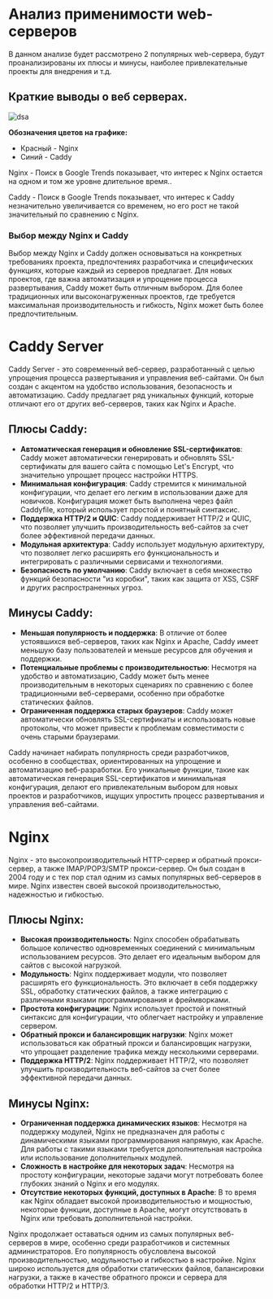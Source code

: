 # Анализ применимости web-серверов

В данном анализе будет рассмотрено 2 популярных web-сервера, будут проанализированы их плюсы и минусы, наиболее привлекательные проекты для внедрения и т.д.

## Краткие выводы о веб серверах.

![dsa](https://sun9-20.userapi.com/impg/-8uHA1_zdiDCIWlucqKfPTJQCqlrX_QqRXNx0w/fUgTCL3X6ag.jpg?size=1406x482&quality=96&sign=cdf77d945b7e50aa6dcf33e084a77b90&type=album)

**Обозначения цветов на графике:**
- Красный - Nginx
- Синий - Caddy

Nginx - Поиск в Google Trends показывает, что интерес к Nginx остается на одном и том же уровне длительное время..

Caddy - Поиск в Google Trends показывает, что интерес к Caddy незначительно увеличивается со временем, но его рост не такой значительный по сравнению с Nginx.

### Выбор между Nginx и Caddy

Выбор между Nginx и Caddy должен основываться на конкретных требованиях проекта, предпочтениях разработчика и специфических функциях, которые каждый из серверов предлагает. Для новых проектов, где важна автоматизация и упрощение процесса развертывания, Caddy может быть отличным выбором. Для более традиционных или высоконагруженных проектов, где требуется максимальная производительность и гибкость, Nginx может быть более предпочтительным.

# Caddy Server

Caddy Server - это современный веб-сервер, разработанный с целью упрощения процесса развертывания и управления веб-сайтами. Он был создан с акцентом на удобство использования, безопасность и автоматизацию. Caddy предлагает ряд уникальных функций, которые отличают его от других веб-серверов, таких как Nginx и Apache.

## Плюсы Caddy:
- **Автоматическая генерация и обновление SSL-сертификатов**: Caddy может автоматически генерировать и обновлять SSL-сертификаты для вашего сайта с помощью Let's Encrypt, что значительно упрощает процесс настройки HTTPS.
- **Минимальная конфигурация**: Caddy стремится к минимальной конфигурации, что делает его легким в использовании даже для новичков. Конфигурация может быть выполнена через файл Caddyfile, который использует простой и понятный синтаксис.
- **Поддержка HTTP/2 и QUIC**: Caddy поддерживает HTTP/2 и QUIC, что позволяет улучшить производительность веб-сайтов за счет более эффективной передачи данных.
- **Модульная архитектура**: Caddy использует модульную архитектуру, что позволяет легко расширять его функциональность и интегрировать с различными сервисами и технологиями.
- **Безопасность по умолчанию**: Caddy включает в себя множество функций безопасности "из коробки", таких как защита от XSS, CSRF и других распространенных угроз.

## Минусы Caddy:
- **Меньшая популярность и поддержка**: В отличие от более устоявшихся веб-серверов, таких как Nginx и Apache, Caddy имеет меньшую базу пользователей и меньше ресурсов для обучения и поддержки.
- **Потенциальные проблемы с производительностью**: Несмотря на удобство и автоматизацию, Caddy может быть менее производительным в некоторых сценариях по сравнению с более традиционными веб-серверами, особенно при обработке статических файлов.
- **Ограниченная поддержка старых браузеров**: Caddy может автоматически обновлять SSL-сертификаты и использовать новые протоколы, что может привести к проблемам совместимости с очень старыми браузерами.

Caddy начинает набирать популярность среди разработчиков, особенно в сообществах, ориентированных на упрощение и автоматизацию веб-разработки. Его уникальные функции, такие как автоматическая генерация SSL-сертификатов и минимальная конфигурация, делают его привлекательным выбором для новых проектов и разработчиков, ищущих упростить процесс развертывания и управления веб-сайтами.

# Nginx

Nginx - это высокопроизводительный HTTP-сервер и обратный прокси-сервер, а также IMAP/POP3/SMTP прокси-сервер. Он был создан в 2004 году и с тех пор стал одним из самых популярных веб-серверов в мире. Nginx известен своей высокой производительностью, надежностью и гибкостью.

## Плюсы Nginx:
- **Высокая производительность**: Nginx способен обрабатывать большое количество одновременных соединений с минимальным использованием ресурсов. Это делает его идеальным выбором для сайтов с высокой нагрузкой.
- **Модульность**: Nginx поддерживает модули, что позволяет расширять его функциональность. Это включает в себя поддержку SSL, обработку статических файлов, а также интеграцию с различными языками программирования и фреймворками.
- **Простота конфигурации**: Nginx использует простой и понятный синтаксис для конфигурации, что облегчает настройку и управление сервером.
- **Обратный прокси и балансировщик нагрузки**: Nginx может использоваться как обратный прокси и балансировщик нагрузки, что упрощает разделение трафика между несколькими серверами.
- **Поддержка HTTP/2**: Nginx поддерживает HTTP/2, что позволяет улучшить производительность веб-сайтов за счет более эффективной передачи данных.

## Минусы Nginx:
- **Ограниченная поддержка динамических языков**: Несмотря на поддержку модулей, Nginx не предназначен для работы с динамическими языками программирования напрямую, как Apache. Для работы с такими языками требуется дополнительная настройка или использование дополнительных модулей.
- **Сложность в настройке для некоторых задач**: Несмотря на простоту конфигурации, некоторые задачи могут потребовать более глубоких знаний о Nginx и его модулях.
- **Отсутствие некоторых функций, доступных в Apache**: В то время как Nginx обладает высокой производительностью и мощностью, некоторые функции, доступные в Apache, могут отсутствовать в Nginx или требовать дополнительной настройки.

Nginx продолжает оставаться одним из самых популярных веб-серверов в мире, особенно среди разработчиков и системных администраторов. Его популярность обусловлена высокой производительностью, модульностью и гибкостью в настройке. Nginx широко используется для обработки статических файлов, балансировки нагрузки, а также в качестве обратного прокси и сервера для обработки HTTP/2 и HTTP/3.
